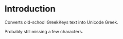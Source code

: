 # Introduction

Converts old-school GreekKeys text into Unicode Greek.

Probably still missing a few characters.
